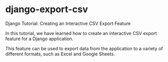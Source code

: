 # django-export-csv
Django Tutorial: Creating an Interactive CSV Export Feature

In this tutorial, we have learned how to create an interactive CSV export feature for a Django application. 

This feature can be used to export data from the application to a variety of different formats, such as Excel and Google Sheets.
